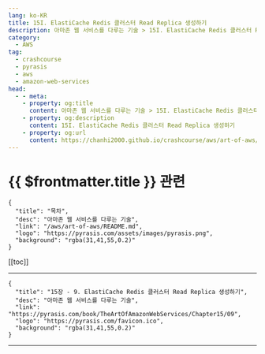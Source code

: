```yaml
---
lang: ko-KR
title: 15I. ElastiCache Redis 클러스터 Read Replica 생성하기
description: 아마존 웹 서비스를 다루는 기술 > 15I. ElastiCache Redis 클러스터 Read Replica 생성하기
category:
  - AWS
tag: 
  - crashcourse
  - pyrasis
  - aws 
  - amazon-web-services
head:
  - - meta:
    - property: og:title
      content: 아마존 웹 서비스를 다루는 기술 > 15I. ElastiCache Redis 클러스터 Read Replica 생성하기
    - property: og:description
      content: 15I. ElastiCache Redis 클러스터 Read Replica 생성하기
    - property: og:url
      content: https://chanhi2000.github.io/crashcourse/aws/art-of-aws/15I.html
---
```


# {{ $frontmatter.title }} 관련

```component VPCard
{
  "title": "목차",
  "desc": "아마존 웹 서비스를 다루는 기술",
  "link": "/aws/art-of-aws/README.md",
  "logo": "https://pyrasis.com/assets/images/pyrasis.png",
  "background": "rgba(31,41,55,0.2)"
}
```

[[toc]]

---

```component VPCard
{
  "title": "15장 - 9. ElastiCache Redis 클러스터 Read Replica 생성하기",
  "desc": "아마존 웹 서비스를 다루는 기술",
  "link": "https://pyrasis.com/book/TheArtOfAmazonWebServices/Chapter15/09",
  "logo": "https://pyrasis.com/favicon.ico",
  "background": "rgba(31,41,55,0.2)"
}
```

---

<TagLinks />